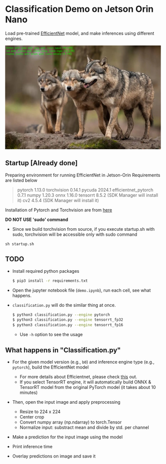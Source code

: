 # Classification Demo on Jetson Orin Nano
Load pre-trained [EfficientNet](https://github.com/lukemelas/EfficientNet-PyTorch) model, and make inferences using different engines.

![ex_screenshot](input_img/wolf.jpg.pred_tensorrt_fp16.png)

## Startup [Already done]
Preparing environment for running EfficientNet in Jetson-Orin
Requirements are listed below
> pytorch 1.13.0
> torchvision 0.14.1
> pycuda 2024.1
> efficientnet_pytorch 0.7.1
> numpy 1.20.3
> onnx 1.16.0
> tensorrt 8.5.2 (SDK Manager will install it)
> cv2 4.5.4 (SDK Manager will install it)

Installation of Pytorch and Torchvision are from [here](https://forums.developer.nvidia.com/t/pytorch-for-jetson/72048)

**DO NOT USE 'sudo' command**
- Since we build torchvision from source, if you execute startup.sh with sudo, torchvision will be accessible only with sudo command
```shell
sh startup.sh
```


## TODO
- Install required python packages
    ```bash
    $ pip3 install -r requirements.txt
    ```

- Open the jupyter notebook file (`demo.ipynb`), run each cell, see what happens.
- `classification.py` will do the similar thing at once.
    ```bash
    $ python3 classification.py --engine pytorch
    $ python3 classification.py --engine tensorrt_fp32
    $ python3 classification.py --engine tensorrt_fp16
    ```
    - Use `-h` option to see the usage


## What happens in "Classification.py"
- For the given model version (e.g., `b0`) and inference engine type (e.g., `pytorch`), build the EfficientNet model
    - For more details about Efficientnet, please check [this](https://github.com/lukemelas/EfficientNet-PyTorch) out.
    - If you select TensorRT engine, it will automatically build ONNX & TensorRT model from the original PyTorch model (it takes about 10 minutes)

- Then, open the input image and apply preprocessing
    - Resize to 224 x 224
    - Center crop
    - Convert numpy array (np.ndarray) to torch.Tensor
    - Normalize input: substract mean and divide by std. per channel

- Make a prediction for the input image using the model
- Print inference time
- Overlay predictions on image and save it
